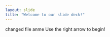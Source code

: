 ```yaml
---
layout: slide
title: "Welcome to our slide deck!"
---
```

changed file anme
Use the right arrow to begin!
